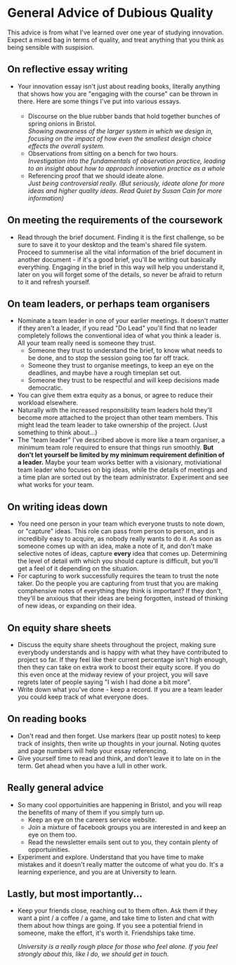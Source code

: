 # General Advice of Dubious Quality
This advice is from what I've learned over one year of studying innovation. Expect a mixed bag in terms of quality, and treat anything that you think as being sensible with suspision.

## On reflective essay writing

* Your innovation essay isn't just about reading books, literally anything that shows how you are "engaging with the course" can be thrown in there. Here are some things I've put into various essays. <br><br>
  - Discourse on the blue rubber bands that hold together bunches of spring onions in Bristol.<br>
  *Showing awareness of the larger system in which we design in, focusing on the impact of how even the smallest design choice effects the overall system.*
  - Observations from sitting on a bench for two hours.<br>
  *Investigation into the fundamentals of observation practice, leading to an insight about how to approach innovation practice as a whole*
  - Referencing proof that we should ideate alone.<br>
  *Just being controversial really. (But seriously, ideate alone for more ideas and higher quality ideas. Read Quiet by Susan Cain for more information)*

## On meeting the requirements of the coursework

* Read through the brief document. Finding it is the first challenge, so be sure to save it to your desktop and the team's shared file system. Proceed to summerise all the vital information of the brief document in another document - if it's a good brief, you'll be writing out basically everything. Engaging in the brief in this way will help you understand it, later on you will forget some of the details, so never be afraid to return to it and refresh yourself.

## On team leaders, or perhaps team organisers

* Nominate a team leader in one of your earlier meetings. It doesn't matter if they aren't a leader, if you read "Do Lead" you'll find that no leader completely follows the conventional idea of what you think a leader is. All your team really need is someone they trust. 
  - Someone they trust to understand the brief, to know what needs to be done, and to stop the session going too far off track. 
  - Someone they trust to organise meetings, to keep an eye on the deadlines, and maybe have a rough timeplan set out.
  - Someone they trust to be respectful and will keep decisions made democratic.
* You can give them extra equity as a bonus, or agree to reduce their workload elsewhere.
* Naturally with the increased responsibility team leaders hold they'll become more attached to the project than other team members. This might lead the team leader to take ownership of the project. (Just something to think about...)
* The "team leader" I've described above is more like a team organiser, a minimum team role required to ensure that things run smoothly. **But don't let yourself be limited by my minimum requirement definition of a leader.** Maybe your team works better with a visionary, motiviational team leader who focuses on big ideas, while the details of meetings and a time plan are sorted out by the team administrator. Experiment and see what works for your team.

## On writing ideas down

* You need one person in your team which everyone trusts to note down, or "capture" ideas. This role can pass from person to person, and is incredibily easy to acquire, as nobody really wants to do it. As soon as someone comes up with an idea, make a note of it, and don't make selective notes of ideas, capture **every** idea that comes up. Determining the level of detail with which you should capture is difficult, but you'll get a feel of it depending on the situation. 
* For capturing to work successfully requires the team to trust the note taker. Do the people you are capturing from trust that you are making comphensive notes of everything they think is important? If they don't, they'll be anxious that their ideas are being forgotten, instead of thinking of new ideas, or expanding on their idea.

## On equity share sheets

* Discuss the equity share sheets throughout the project, making sure everybody understands and is happy with what they have contributed to project so far. If they feel like their current percentage isn't high enough, then they can take on extra work to boost their equity score. If you do this even once at the midway review of your project, you will save regrets later of people saying "I wish I had done a bit more".
* Write down what you've done - keep a record. If you are a team leader you could keep track of what everyone does.

## On reading books

* Don't read and then forget. Use markers (tear up postit notes) to keep track of insights, then write up thoughts in your journal. Noting quotes and page numbers will help your essay referencing. 
* Give yourself time to read and think, and don't leave it to late on in the term. Get ahead when you have a lull in other work.

## Really general advice

 * So many cool opportuinities are happening in Bristol, and you will reap the benefits of many of them if you simply turn up.
   - Keep an eye on the careers service website.
   - Join a mixture of facebook groups you are interested in and keep an eye on them too.
   - Read the newsletter emails sent out to you, they contain plenty of opportuinities. 
 * Experiment and explore. Understand that you have time to make mistakes and it doesn't really matter the outcome of what you do. It's a learning experience, and you are at University to learn.
 
## Lastly, but most importantly...
 
 * Keep your friends close, reaching out to them often. Ask them if they want a pint / a coffee / a game, and take time to listen and chat with them about how things are going. If you see a potential friend in someone, make the effort, it's worth it. Friendships take time. 
   
   *University is a really rough place for those who feel alone. If you feel strongly about this, like I do, we should get in touch.*

 
